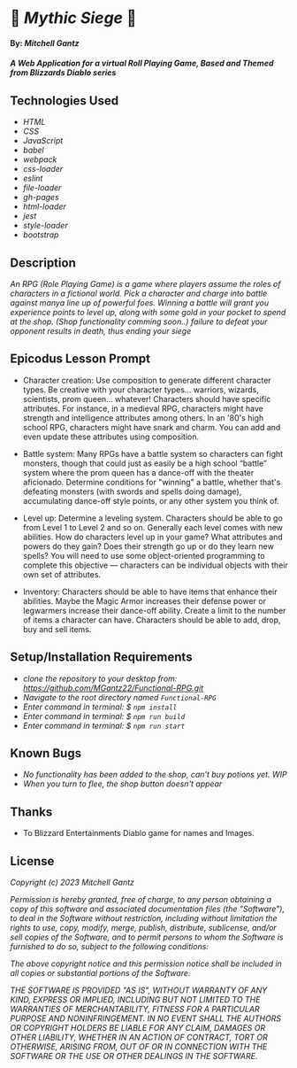 # :hocho: _Mythic Siege_ :hocho:

#### By: _**Mitchell Gantz**_

#### _A Web Application for a virtual Roll Playing Game, Based and Themed from Blizzards Diablo series_

## Technologies Used

* _HTML_
* _CSS_
* _JavaScript_
* _babel_
* _webpack_
* _css-loader_
* _eslint_
* _file-loader_
* _gh-pages_
* _html-loader_
* _jest_
* _style-loader_
* _bootstrap_

## Description

_An RPG (Role Playing Game) is a game where players assume the roles of characters in a fictional world._
_Pick a character and charge into battle against manya line up of powerful foes._
_Winning a battle will grant you experience points to level up, along with some gold in your pocket to spend at the shop. (Shop functionality comming soon..)_
_failure to defeat your opponent results in death, thus ending your siege_

## Epicodus Lesson Prompt
* Character creation: Use composition to generate different character types. Be creative with your character types... warriors, wizards, scientists, prom queen... whatever! Characters should have specific attributes. For instance, in a medieval RPG, characters might have strength and intelligence attributes among others. In an '80's high school RPG, characters might have snark and charm. You can add and even update these attributes using composition.

* Battle system: Many RPGs have a battle system so characters can fight monsters, though that could just as easily be a high school “battle” system where the prom queen has a dance-off with the theater aficionado. Determine conditions for "winning" a battle, whether that's defeating monsters (with swords and spells doing damage), accumulating dance-off style points, or any other system you think of.

* Level up: Determine a leveling system. Characters should be able to go from Level 1 to Level 2 and so on. Generally each level comes with new abilities. How do characters level up in your game? What attributes and powers do they gain? Does their strength go up or do they learn new spells? You will need to use some object-oriented programming to complete this objective — characters can be individual objects with their own set of attributes.

* Inventory: Characters should be able to have items that enhance their abilities. Maybe the Magic Armor increases their defense power or legwarmers increase their dance-off ability. Create a limit to the number of items a character can have. Characters should be able to add, drop, buy and sell items.


## Setup/Installation Requirements

* _clone the repository to your desktop from: https://github.com/MGantz22/Functional-RPG.git_
* _Navigate to the root directory named `Functional-RPG`_
* _Enter command in terminal: $ `npm install`_
* _Enter command in terminal: $ `npm run build`_
* _Enter command in terminal: $ `npm run start`_



## Known Bugs

* _No functionality has been added to the shop, can't buy potions yet. WIP_
* _When you turn to flee, the shop button doesn't appear_


## Thanks
* To Blizzard Entertainments Diablo game for names and Images.

## License

_Copyright (c) 2023 Mitchell Gantz_

_Permission is hereby granted, free of charge, to any person obtaining a copy of this software and associated documentation files (the "Software"), to deal in the Software without restriction, including without limitation the rights to use, copy, modify, merge, publish, distribute, sublicense, and/or sell copies of the Software, and to permit persons to whom the Software is furnished to do so, subject to the following conditions:_

_The above copyright notice and this permission notice shall be included in all copies or substantial portions of the Software._

_THE SOFTWARE IS PROVIDED "AS IS", WITHOUT WARRANTY OF ANY KIND, EXPRESS OR IMPLIED, INCLUDING BUT NOT LIMITED TO THE WARRANTIES OF MERCHANTABILITY, FITNESS FOR A PARTICULAR PURPOSE AND NONINFRINGEMENT. IN NO EVENT SHALL THE AUTHORS OR COPYRIGHT HOLDERS BE LIABLE FOR ANY CLAIM, DAMAGES OR OTHER LIABILITY, WHETHER IN AN ACTION OF CONTRACT, TORT OR OTHERWISE, ARISING FROM, OUT OF OR IN CONNECTION WITH THE SOFTWARE OR THE USE OR OTHER DEALINGS IN THE SOFTWARE._
